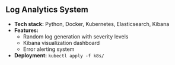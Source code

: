 ## Log Analytics System
- **Tech stack:** Python, Docker, Kubernetes, Elasticsearch, Kibana
- **Features:**
  - Random log generation with severity levels
  - Kibana visualization dashboard
  - Error alerting system
- **Deployment:** `kubectl apply -f k8s/`